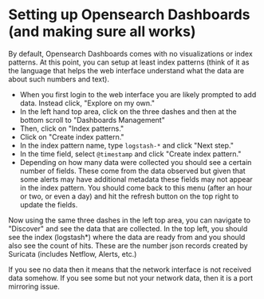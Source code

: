 # Setting up Opensearch Dashboards (and making sure all works)
By default, Opensearch Dashboards comes with no visualizations or index patterns. At this point, you can setup at least index patterns (think of it as the language that helps the web interface understand what the data are about such numbers and text).

- When you first login to the web interface you are likely prompted to add data. Instead click, "Explore on my own."
- In the left hand top area, click on the three dashes and then at the bottom scroll to "Dashboards Management"
- Then, click on "Index patterns."
- Click on "Create index pattern."
- In the index pattern name, type `logstash-*` and click "Next step."
- In the time field, select `@timestamp` and click "Create index pattern."
- Depending on how many data were collected you should see a certain number of fields. These come from the data observed but given that some alerts may have additional metadata these fields may not appear in the index pattern. You should come back to this menu (after an hour or two, or even a day) and hit the refresh button on the top right to update the fields.

Now using the same three dashes in the left top area, you can navigate to "Discover" and see the data that are collected. In the top left, you should see the index (logstash*) where the data are ready from and you should also see the count of hits. These are the number json records created by Suricata (includes Netflow, Alerts, etc.)

If you see no data then it means that the network interface is not received data somehow. If you see some but not your network data, then it is a port mirroring issue.

